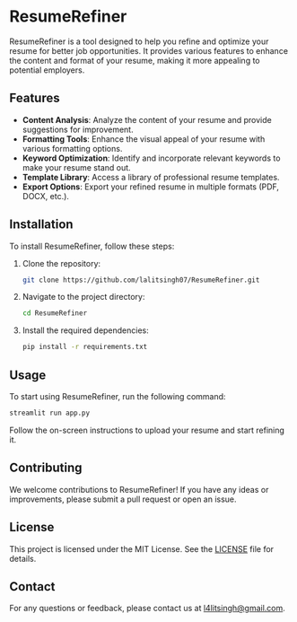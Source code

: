# ResumeRefiner

ResumeRefiner is a tool designed to help you refine and optimize your resume for better job opportunities. It provides various features to enhance the content and format of your resume, making it more appealing to potential employers.

## Features

- **Content Analysis**: Analyze the content of your resume and provide suggestions for improvement.
- **Formatting Tools**: Enhance the visual appeal of your resume with various formatting options.
- **Keyword Optimization**: Identify and incorporate relevant keywords to make your resume stand out.
- **Template Library**: Access a library of professional resume templates.
- **Export Options**: Export your refined resume in multiple formats (PDF, DOCX, etc.).

## Installation

To install ResumeRefiner, follow these steps:

1. Clone the repository:
    ```bash
    git clone https://github.com/lalitsingh07/ResumeRefiner.git
    ```
2. Navigate to the project directory:
    ```bash
    cd ResumeRefiner
    ```
3. Install the required dependencies:
    ```bash
    pip install -r requirements.txt
    ```

## Usage

To start using ResumeRefiner, run the following command:
```bash
streamlit run app.py
```

Follow the on-screen instructions to upload your resume and start refining it.

## Contributing

We welcome contributions to ResumeRefiner! If you have any ideas or improvements, please submit a pull request or open an issue.

## License

This project is licensed under the MIT License. See the [LICENSE](LICENSE) file for details.

## Contact

For any questions or feedback, please contact us at l4litsingh@gmail.com.
